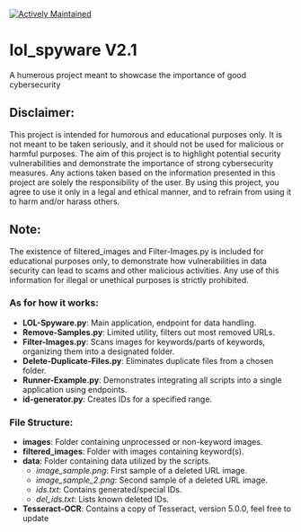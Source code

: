 [![Actively Maintained](https://img.shields.io/badge/Maintenance%20Level-Actively%20Maintained-green.svg)](https://gist.github.com/cheerfulstoic/d107229326a01ff0f333a1d3476e068d)
# lol_spyware V2.1
A humerous project meant to showcase the importance of good cybersecurity

## Disclaimer: 
This project is intended for humorous and educational purposes only. It is not meant to be taken seriously, and it should not be used for malicious or harmful purposes. The aim of this project is to highlight potential security vulnerabilities and demonstrate the importance of strong cybersecurity measures. Any actions taken based on the information presented in this project are solely the responsibility of the user. By using this project, you agree to use it only in a legal and ethical manner, and to refrain from using it to harm and/or harass others.

## Note: 
The existence of filtered_images and Filter-Images.py is included for educational purposes only, to demonstrate how vulnerabilities in data security can lead to scams and other malicious activities. Any use of this information for illegal or unethical purposes is strictly prohibited.

### As for how it works:

- **LOL-Spyware.py**: Main application, endpoint for data handling.
- **Remove-Samples.py**: Limited utility, filters out most removed URLs.
- **Filter-Images.py**: Scans images for keywords/parts of keywords, organizing them into a designated folder.
- **Delete-Duplicate-Files.py**: Eliminates duplicate files from a chosen folder.
- **Runner-Example.py**: Demonstrates integrating all scripts into a single application using endpoints.
- **id-generator.py**: Creates IDs for a specified range.

### File Structure:

- **images**: Folder containing unprocessed or non-keyword images.
- **filtered_images**: Folder with images containing keyword(s).
- **data**: Folder containing data utilized by the scripts.
  - *image_sample.png*: First sample of a deleted URL image.
  - *image_sample_2.png*: Second sample of a deleted URL image.
  - *ids.txt*: Contains generated/special IDs.
  - *del_ids.txt*: Lists known deleted IDs.
- **Tesseract-OCR**: Contains a copy of Tesseract, version 5.0.0, feel free to update
